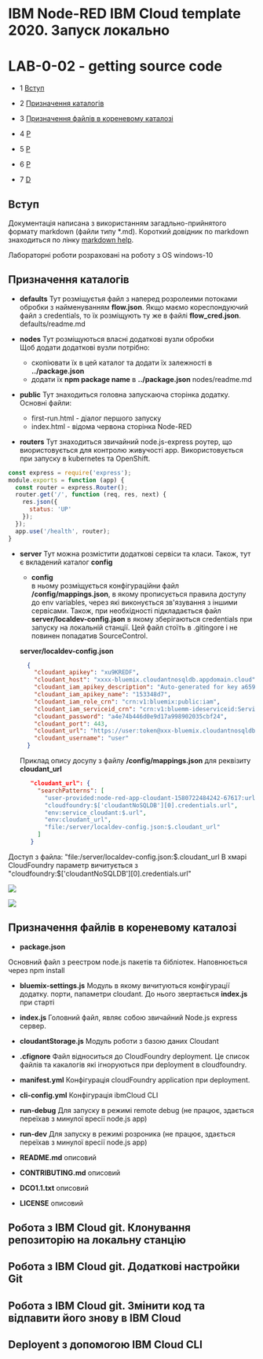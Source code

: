 # IBM Node-RED IBM Cloud template 2020. Запуск локально

# LAB-0-02 - getting source code


<!-- TOC BEGIN -->
- 1 [Вступ](#p1)

- 2 [Призначення каталогів](#p2)

- 3 [Призначення файлів в кореневому каталозі](#p3)

- 4 [Р](#p4)

- 5 [Р](#p5)

- 6 [Р](#p6) 

- 7 [D](#p7) 

<!-- TOC END -->

<a name="p1"></a>
## Вступ

Документація написана з використанням загадльно-прийнятого формату markdown (файли  типу *.md). Короткий довідник по markdown знаходиться по лінку [markdown help](https://gist.github.com/MinhasKamal/7fdebb7c424d23149140).

Лабораторні роботи розраховані на роботу з OS windows-10

<a name="p2"></a>
## Призначення каталогів

- **defaults**
Тут розміщуєтья файл з наперед розролеими потоками обробки
з найменуванням **flow.json**. Якщо маємо кореспондуючий файл з credentials, то їх розміщують ту же в файлі **flow_cred.json**.
defaults/readme.md

- **nodes**
Тут розміщуються власні додаткові вузли обробки  
Щоб додати додаткові вузли потрібно:
  - скопіювати їх в цей каталог та додати їх залежності в **../package.json**
  - додати їх  **npm package name** в  **../package.json**
nodes/readme.md

- **public**
Тут знаходиться головна запускаюча сторінка додатку. Основні файли:
   - first-run.html - діалог першого запуску
   - index.html - відома червона сторінка Node-RED

- **routers**
Тут знаходиться звичайний node.js-express роутер, що виористовується для контролю живучості app. Використовується при запуску в kubernetes та OpenShift.

```js
const express = require('express');
module.exports = function (app) {
  const router = express.Router();
  router.get('/', function (req, res, next) {
    res.json({
      status: 'UP'
    });
  });
  app.use('/health', router);
}
```

- **server**
    Тут можна розмістити додаткові сервіси та класи. Також, тут є вкладений каталог **config**
    - **config**  
    в ньому розміщується конфігураційни файл **/config/mappings.json**, в якому прописується правила доступу до env variables, через які виконується зв'язування з іншими сервісами.
    Також, при необхідності підкладається файл **server/localdev-config.json** в якому зберігаються credentials при запуску на локальній станції. Цей файл стоїть в .gitingore і не повинен попадатив  SourceControl.
    
    **server/localdev-config.json**
    ```json
      {
        "cloudant_apikey": "xu9KREDF",
        "cloudant_host": "xxxx-bluemix.cloudantnosqldb.appdomain.cloud",
        "cloudant_iam_apikey_description": "Auto-generated for key a659120d",
        "cloudant_iam_apikey_name": "153348d7",
        "cloudant_iam_role_crn": "crn:v1:bluemix:public:iam",
        "cloudant_iam_serviceid_crn": "crn:v1:bluemm-ideserviceid:ServiceId",
        "cloudant_password": "a4e74b446d0e9d17a998902035cbf24",
        "cloudant_port": 443,
        "cloudant_url": "https://user:token@xxx-bluemix.cloudantnosqldb.appdomain.cloud",
        "cloudant_username": "user"
      }
    ```

  Приклад опису досупу з файлу  **/config/mappings.json**
  для реквізиту **cloudant_url**
   ```json
      "cloudant_url": {
        "searchPatterns": [
          "user-provided:node-red-app-cloudant-1580722484242-67617:url",
          "cloudfoundry:$['cloudantNoSQLDB'][0].credentials.url",
          "env:service_cloudant:$.url",
          "env:cloudant_url",
          "file:/server/localdev-config.json:$.cloudant_url"
        ]
      }
  ```
Доступ з файла: "file:/server/localdev-config.json:$.cloudant_url
В хмарі CloudFoundry параметр вичитується з "cloudfoundry:$['cloudantNoSQLDB'][0].credentials.url"




<kbd><img src="doc/lab-02-pic6.png"/></kbd>

<kbd><img src="doc/lab-02-pic7.png"/></kbd>


<a name="p3"></a>
## Призначення файлів в кореневому каталозі

- **package.json**

Основний файл з реестром node.js пакетів та бібліотек. Наповнюється через npm install

- **bluemix-settings.js**
Модуль в якому вичитуються конфігурації додатку.
порти, папаметри cloudant. До нього звертається **index.js** при старті

- **index.js**
Головний файл, являє собою звичайний Node.js express сервер.

- **cloudantStorage.js**
Модуль роботи з базою даних Cloudant

- **.cfignore**
Файл відноситься до CloudFoundry deployment. Це список файлів та какалогів які ігноруються при deployment в cloudfoundry.

- **manifest.yml**
Конфігурація cloudFoundry application при deployment.

- **cli-config.yml**
Конфігурація ibmCloud CLI

- **run-debug**
Для запуску в режимі remote debug
(не працює, здається переїхав з минулої вресії node.js app)

- **run-dev**
Для запуску в режимі розроника
(не працює, здається переїхав з минулої вресії node.js app) 

- **README.md**
описовий

- **CONTRIBUTING.md**
описовий

- **DCO1.1.txt**
описовий

- **LICENSE**
описовий


<a name="p4"></a>
## Робота з IBM Cloud git. Клонування репозиторію на локальну станцію



<a name="p5"></a>
## Робота з IBM Cloud git. Додаткові настройки Git


<a name="p6"></a>
## Робота з IBM Cloud git. Змінити код та відпавити його знову в IBM Cloud 



<a name="p7"></a>
## Deployent з допомогою IBM Cloud CLI

